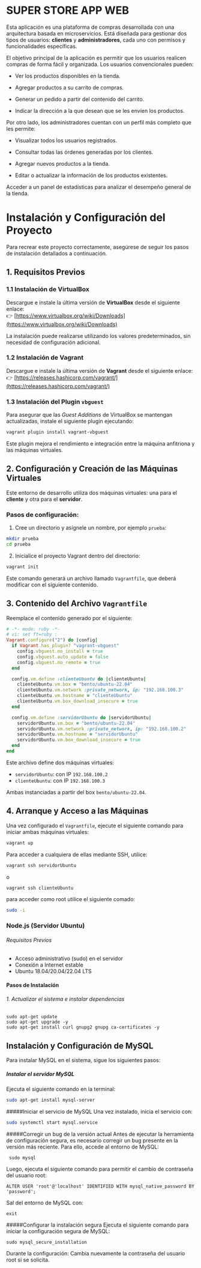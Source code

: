 # SUPER STORE APP WEB
Esta aplicación es una plataforma de compras desarrollada con una arquitectura basada en microservicios. Está diseñada para gestionar dos tipos de usuarios:  **clientes** y **administradores**, cada uno con permisos y funcionalidades específicas.

El objetivo principal de la aplicación es permitir que los usuarios realicen compras de forma fácil y organizada. Los usuarios convencionales pueden:
- Ver los productos disponibles en la tienda.

- Agregar productos a su carrito de compras.

- Generar un pedido a partir del contenido del carrito.

- Indicar la dirección a la que desean que se les envíen los productos.

Por otro lado, los administradores cuentan con un perfil más completo que les permite:

-  Visualizar todos los usuarios registrados.

- Consultar todas las órdenes generadas por los clientes. 

- Agregar nuevos productos a la tienda.

- Editar o actualizar la información de los productos existentes.

Acceder a un panel de estadísticas para analizar el desempeño general de la tienda.
# Instalación y Configuración del Proyecto

Para recrear este proyecto correctamente, asegúrese de seguir los pasos de instalación detallados a continuación.



## 1. Requisitos Previos

### 1.1 Instalación de VirtualBox  
Descargue e instale la última versión de **VirtualBox** desde el siguiente enlace:  
👉 [https://www.virtualbox.org/wiki/Downloads](https://www.virtualbox.org/wiki/Downloads)

La instalación puede realizarse utilizando los valores predeterminados, sin necesidad de configuración adicional.

### 1.2 Instalación de Vagrant  
Descargue e instale la última versión de **Vagrant** desde el siguiente enlace:  
👉 [https://releases.hashicorp.com/vagrant/](https://releases.hashicorp.com/vagrant/)

### 1.3 Instalación del Plugin `vbguest`  
Para asegurar que las *Guest Additions* de VirtualBox se mantengan actualizadas, instale el siguiente plugin ejecutando:

```bash
vagrant plugin install vagrant-vbguest
```

Este plugin mejora el rendimiento e integración entre la máquina anfitriona y las máquinas virtuales.



## 2. Configuración y Creación de las Máquinas Virtuales

Este entorno de desarrollo utiliza dos máquinas virtuales: una para el **cliente** y otra para el **servidor**.

### Pasos de configuración:

1. Cree un directorio y asígnele un nombre, por ejemplo `prueba`:

```bash
mkdir prueba
cd prueba
```

2. Inicialice el proyecto Vagrant dentro del directorio:

```bash
vagrant init
```

Este comando generará un archivo llamado `Vagrantfile`, que deberá modificar con el siguiente contenido.



## 3. Contenido del Archivo `Vagrantfile`

Reemplace el contenido generado por el siguiente:

```ruby
# -*- mode: ruby -*-
# vi: set ft=ruby :
Vagrant.configure("2") do |config|
  if Vagrant.has_plugin? "vagrant-vbguest"
    config.vbguest.no_install = true
    config.vbguest.auto_update = false
    config.vbguest.no_remote = true
  end

  config.vm.define :clienteUbuntu do |clienteUbuntu|
    clienteUbuntu.vm.box = "bento/ubuntu-22.04"
    clienteUbuntu.vm.network :private_network, ip: "192.168.100.3"
    clienteUbuntu.vm.hostname = "clienteUbuntu"
    clienteUbuntu.vm.box_download_insecure = true
  end

  config.vm.define :servidorUbuntu do |servidorUbuntu|
    servidorUbuntu.vm.box = "bento/ubuntu-22.04"
    servidorUbuntu.vm.network :private_network, ip: "192.168.100.2"
    servidorUbuntu.vm.hostname = "servidorUbuntu"
    servidorUbuntu.vm.box_download_insecure = true
  end
end
```

Este archivo define dos máquinas virtuales:

- `servidorUbuntu`: con IP `192.168.100.2`  
- `clienteUbuntu`: con IP `192.168.100.3`  

Ambas instanciadas a partir del box `bento/ubuntu-22.04`.



## 4. Arranque y Acceso a las Máquinas

Una vez configurado el `Vagrantfile`, ejecute el siguiente comando para iniciar ambas máquinas virtuales:

```bash
vagrant up
```

Para acceder a cualquiera de ellas mediante SSH, utilice:

```bash
vagrant ssh servidorUbuntu
```

o

```bash
vagrant ssh clienteUbuntu
```

para acceder como root utilice el siguiente comado:
```bash
sudo -i
```

### Node.js (Servidor Ubuntu)



###### Requisitos Previos

- Acceso administrativo (sudo) en el servidor
- Conexión a Internet estable
- Ubuntu 18.04/20.04/22.04 LTS

#### Pasos de Instalación

###### 1. Actualizar el sistema e instalar dependencias


    sudo apt-get update
    sudo apt-get upgrade -y
    sudo apt-get install curl gnupg2 gnupg ca-certificates -y


## Instalación y Configuración de MySQL

Para instalar MySQL en el sistema, sigue los siguientes pasos:

##### **Instalar el servidor MySQL**

Ejecuta el siguiente comando en la terminal:

```bash
sudo apt-get install mysql-server
```
#####Iniciar el servicio de MySQL
Una vez instalado, inicia el servicio con:

```bash
sudo systemctl start mysql.service
```

#####Corregir un bug de la versión actual
Antes de ejecutar la herramienta de configuración segura, es necesario corregir un bug presente en la versión más reciente. Para ello, accede al entorno de MySQL:

     sudo mysql
Luego, ejecuta el siguiente comando para permitir el cambio de contraseña del usuario root:


    ALTER USER 'root'@'localhost' IDENTIFIED WITH mysql_native_password BY 'password';
Sal del entorno de MySQL con:

    exit

#####Configurar la instalación segura
Ejecuta el siguiente comando para iniciar la configuración segura de MySQL:

    sudo mysql_secure_installation
Durante la configuración:
Cambia nuevamente la contraseña del usuario root si se solicita.
